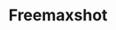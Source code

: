 # Freemaxshot
<!DOCTYPE html>
<html lang="pt-BR">
<head>
    <meta charset="UTF-8">
    <meta name="viewport" content="width=device-width, initial-scale=1.0, maximum-scale=1.0, user-scalable=no">
    <title>Jogo de Tiro Mobile</title>
    <style>
        * {
            margin: 0;
            padding: 0;
            box-sizing: border-box;
            touch-action: none;
        }
        
        body {
            overflow: hidden;
            background-color: #111;
            position: fixed;
            width: 100%;
            height: 100%;
            font-family: Arial, sans-serif;
        }
        
        #gameCanvas {
            display: block;
            width: 100%;
            height: 100%;
            background-color: #000;
        }
        
        #uiContainer {
            position: absolute;
            top: 0;
            left: 0;
            width: 100%;
            height: 100%;
            pointer-events: none;
        }
        
        #scoreDisplay {
            position: absolute;
            top: 10px;
            left: 10px;
            color: white;
            font-size: 24px;
            text-shadow: 1px 1px 2px black;
        }
        
        #healthBar {
            position: absolute;
            top: 10px;
            right: 10px;
            width: 100px;
            height: 20px;
            background-color: rgba(255, 0, 0, 0.3);
            border: 2px solid white;
            border-radius: 5px;
            overflow: hidden;
        }
        
        #healthFill {
            height: 100%;
            width: 100%;
            background-color: red;
            transition: width 0.3s;
        }
        
        #joystick {
            position: absolute;
            bottom: 30px;
            left: 30px;
            width: 80px;
            height: 80px;
            background-color: rgba(255, 255, 255, 0.2);
            border-radius: 50%;
            pointer-events: auto;
        }
        
        #joystickKnob {
            position: absolute;
            width: 40px;
            height: 40px;
            background-color: rgba(255, 255, 255, 0.5);
            border-radius: 50%;
            top: 20px;
            left: 20px;
        }
        
        #shootButton {
            position: absolute;
            bottom: 30px;
            right: 30px;
            width: 80px;
            height: 80px;
            background-color: rgba(255, 0, 0, 0.5);
            border-radius: 50%;
            color: white;
            display: flex;
            justify-content: center;
            align-items: center;
            font-size: 24px;
            pointer-events: auto;
            user-select: none;
        }
        
        #startScreen {
            position: absolute;
            top: 0;
            left: 0;
            width: 100%;
            height: 100%;
            background-color: rgba(0, 0, 0, 0.8);
            display: flex;
            flex-direction: column;
            justify-content: center;
            align-items: center;
            color: white;
            z-index: 10;
        }
        
        #startButton {
            margin-top: 20px;
            padding: 15px 30px;
            background-color: #4CAF50;
            border: none;
            border-radius: 5px;
            color: white;
            font-size: 18px;
            cursor: pointer;
        }
    </style>
</head>
<body>
    <canvas id="gameCanvas"></canvas>
    
    <div id="uiContainer">
        <div id="scoreDisplay">Pontos: 0</div>
        <div id="healthBar"><div id="healthFill"></div></div>
        <div id="joystick"><div id="joystickKnob"></div></div>
        <div id="shootButton">ATIRAR</div>
    </div>
    
    <div id="startScreen">
        <h1>Jogo de Tiro Mobile</h1>
        <p>Use o joystick para mover e o botão para atirar</p>
        <button id="startButton">Começar</button>
    </div>

    <script>
        // Configurações do jogo
        const canvas = document.getElementById('gameCanvas');
        const ctx = canvas.getContext('2d');
        const scoreDisplay = document.getElementById('scoreDisplay');
        const healthFill = document.getElementById('healthFill');
        const joystick = document.getElementById('joystick');
        const joystickKnob = document.getElementById('joystickKnob');
        const shootButton = document.getElementById('shootButton');
        const startScreen = document.getElementById('startScreen');
        const startButton = document.getElementById('startButton');

        // Ajustar tamanho do canvas
        function resizeCanvas() {
            canvas.width = window.innerWidth;
            canvas.height = window.innerHeight;
        }
        resizeCanvas();
        window.addEventListener('resize', resizeCanvas);

        // Variáveis do jogo
        let score = 0;
        let gameRunning = false;
        let player;
        let bullets = [];
        let enemies = [];
        let lastEnemySpawn = 0;
        let joystickActive = false;
        let joystickAngle = 0;
        let joystickDistance = 0;
        let joystickMaxDistance = 30;
        let lastShot = 0;
        let shootCooldown = 300; // ms

        // Classe do Jogador
        class Player {
            constructor() {
                this.x = canvas.width / 2;
                this.y = canvas.height / 2;
                this.radius = 20;
                this.color = '#3498db';
                this.speed = 5;
                this.health = 100;
                this.maxHealth = 100;
                this.shootDelay = 300; // ms
                this.lastShot = 0;
            }

            draw() {
                // Desenhar jogador
                ctx.beginPath();
                ctx.arc(this.x, this.y, this.radius, 0, Math.PI * 2);
                ctx.fillStyle = this.color;
                ctx.fill();
                ctx.closePath();
                
                // Desenhar "arma" ou direção
                ctx.beginPath();
                ctx.moveTo(this.x, this.y);
                ctx.lineTo(
                    this.x + Math.cos(this.angle) * this.radius * 1.5,
                    this.y + Math.sin(this.angle) * this.radius * 1.5
                );
                ctx.strokeStyle = 'white';
                ctx.lineWidth = 3;
                ctx.stroke();
                ctx.closePath();
            }

            update() {
                // Atualizar ângulo para mirar na direção do toque de tiro
                this.angle = Math.atan2(
                    shootTouch.y - this.y,
                    shootTouch.x - this.x
                );
                
                // Movimento com joystick
                if (joystickActive) {
                    this.x += Math.cos(joystickAngle) * this.speed * (joystickDistance / joystickMaxDistance);
                    this.y += Math.sin(joystickAngle) * this.speed * (joystickDistance / joystickMaxDistance);
                }
                
                // Manter jogador dentro do canvas
                this.x = Math.max(this.radius, Math.min(canvas.width - this.radius, this.x));
                this.y = Math.max(this.radius, Math.min(canvas.height - this.radius, this.y));
            }
            
            takeDamage(amount) {
                this.health -= amount;
                healthFill.style.width = `${(this.health / this.maxHealth) * 100}%`;
                
                if (this.health <= 0) {
                    gameOver();
                }
            }
            
            shoot() {
                const now = Date.now();
                if (now - this.lastShot < this.shootDelay) return;
                
                this.lastShot = now;
                
                bullets.push(new Bullet(
                    this.x,
                    this.y,
                    this.angle
                ));
            }
        }

        // Classe da Bala
        class Bullet {
            constructor(x, y, angle) {
                this.x = x;
                this.y = y;
                this.radius = 5;
                this.color = '#f1c40f';
                this.speed = 10;
                this.angle = angle;
                this.damage = 10;
            }

            draw() {
                ctx.beginPath();
                ctx.arc(this.x, this.y, this.radius, 0, Math.PI * 2);
                ctx.fillStyle = this.color;
                ctx.fill();
                ctx.closePath();
            }

            update() {
                this.x += Math.cos(this.angle) * this.speed;
                this.y += Math.sin(this.angle) * this.speed;
                
                // Verificar se a bala saiu da tela
                return this.x < -this.radius || this.x > canvas.width + this.radius || 
                       this.y < -this.radius || this.y > canvas.height + this.radius;
            }
        }

        // Classe do Inimigo
        class Enemy {
            constructor() {
                // Posição aleatória nas bordas
                const side = Math.floor(Math.random() * 4);
                
                if (side === 0) { // Topo
                    this.x = Math.random() * canvas.width;
                    this.y = -20;
                } else if (side === 1) { // Direita
                    this.x = canvas.width + 20;
                    this.y = Math.random() * canvas.height;
                } else if (side === 2) { // Baixo
                    this.x = Math.random() * canvas.width;
                    this.y = canvas.height + 20;
                } else { // Esquerda
                    this.x = -20;
                    this.y = Math.random() * canvas.height;
                }
                
                this.radius = 15 + Math.random() * 15; // Tamanho variado
                this.color = `hsl(${Math.random() * 60}, 100%, 50%)`; // Tons de vermelho/amarelo
                this.speed = 1 + Math.random() * 2;
                this.health = this.radius * 1.5;
                this.damage = 5;
            }

            draw() {
                ctx.beginPath();
                ctx.arc(this.x, this.y, this.radius, 0, Math.PI * 2);
                ctx.fillStyle = this.color;
                ctx.fill();
                ctx.closePath();
            }

            update() {
                // Mover em direção ao jogador
                const dx = player.x - this.x;
                const dy = player.y - this.y;
                const distance = Math.sqrt(dx * dx + dy * dy);
                
                this.x += dx / distance * this.speed;
                this.y += dy / distance * this.speed;
                
                // Verificar colisão com o jogador
                if (distance < this.radius + player.radius) {
                    player.takeDamage(this.damage);
                    return true; // Remover inimigo após causar dano
                }
                
                return false;
            }
        }

        // Variáveis de controle touch
        let joystickTouch = { id: null, x: 0, y: 0 };
        let shootTouch = { x: canvas.width - 100, y: canvas.height - 100 };

        // Configurar controles touch
        joystick.addEventListener('touchstart', handleJoystickStart);
        joystick.addEventListener('touchmove', handleJoystickMove);
        joystick.addEventListener('touchend', handleJoystickEnd);
        
        shootButton.addEventListener('touchstart', handleShootStart);
        shootButton.addEventListener('touchmove', handleShootMove);
        shootButton.addEventListener('touchend', handleShootEnd);
        
        // Também funciona para mouse (para teste em desktop)
        joystick.addEventListener('mousedown', handleJoystickStart);
        window.addEventListener('mousemove', handleJoystickMove);
        window.addEventListener('mouseup', handleJoystickEnd);
        
        shootButton.addEventListener('mousedown', handleShootStart);
        window.addEventListener('mousemove', handleShootMove);
        window.addEventListener('mouseup', handleShootEnd);

        function handleJoystickStart(e) {
            e.preventDefault();
            const touch = e.type === 'touchstart' ? e.touches[0] : e;
            const rect = joystick.getBoundingClientRect();
            
            joystickTouch.id = touch.identifier;
            joystickTouch.x = touch.clientX - rect.left - rect.width / 2;
            joystickTouch.y = touch.clientY - rect.top - rect.height / 2;
            
            joystickActive = true;
            updateJoystick();
        }

        function handleJoystickMove(e) {
            if (!joystickActive) return;
            e.preventDefault();
            
            let touch;
            if (e.type === 'touchmove') {
                for (let i = 0; i < e.touches.length; i++) {
                    if (e.touches[i].identifier === joystickTouch.id) {
                        touch = e.touches[i];
                        break;
                    }
                }
                if (!touch) return;
            } else {
                touch = e;
            }
            
            const rect = joystick.getBoundingClientRect();
            joystickTouch.x = touch.clientX - rect.left - rect.width / 2;
            joystickTouch.y = touch.clientY - rect.top - rect.height / 2;
            
            updateJoystick();
        }

        function handleJoystickEnd(e) {
            if (e.type === 'touchend') {
                for (let i = 0; i < e.changedTouches.length; i++) {
                    if (e.changedTouches[i].identifier === joystickTouch.id) {
                        joystickActive = false;
                        joystickKnob.style.transform = 'translate(20px, 20px)';
                        break;
                    }
                }
            } else {
                joystickActive = false;
                joystickKnob.style.transform = 'translate(20px, 20px)';
            }
        }

        function updateJoystick() {
            const distance = Math.sqrt(joystickTouch.x * joystickTouch.x + joystickTouch.y * joystickTouch.y);
            const angle = Math.atan2(joystickTouch.y, joystickTouch.x);
            
            joystickDistance = Math.min(distance, joystickMaxDistance);
            joystickAngle = angle;
            
            const limitedX = Math.cos(angle) * joystickDistance;
            const limitedY = Math.sin(angle) * joystickDistance;
            
            joystickKnob.style.transform = `translate(${20 + limitedX}px, ${20 + limitedY}px)`;
        }

        function handleShootStart(e) {
            e.preventDefault();
            const touch = e.type === 'touchstart' ? (e.touches[0] || e.changedTouches[0]) : e;
            const rect = shootButton.getBoundingClientRect();
            
            shootTouch.x = touch.clientX;
            shootTouch.y = touch.clientY;
            
            // Atirar imediatamente ao tocar
            player.shoot();
        }

        function handleShootMove(e) {
            e.preventDefault();
            
            let touch;
            if (e.type === 'touchmove') {
                // Encontrar o toque correspondente ao botão de tiro
                for (let i = 0; i < e.touches.length; i++) {
                    const rect = shootButton.getBoundingClientRect();
                    const x = e.touches[i].clientX - rect.left;
                    const y = e.touches[i].clientY - rect.top;
                    
                    if (x >= 0 && x <= rect.width && y >= 0 && y <= rect.height) {
                        touch = e.touches[i];
                        break;
                    }
                }
                if (!touch) return;
            } else {
                touch = e;
            }
            
            shootTouch.x = touch.clientX;
            shootTouch.y = touch.clientY;
            
            // Atirar continuamente enquanto mantém pressionado
            const now = Date.now();
            if (now - lastShot > shootCooldown) {
                player.shoot();
                lastShot = now;
            }
        }

        function handleShootEnd(e) {
            // Nada necessário aqui para este exemplo
        }

        // Função de game over
        function gameOver() {
            gameRunning = false;
            startScreen.style.display = 'flex';
            startButton.textContent = 'Jogar Novamente';
        }

        // Função para iniciar o jogo
        function startGame() {
            score = 0;
            scoreDisplay.textContent = `Pontos: ${score}`;
            player = new Player();
            bullets = [];
            enemies = [];
            healthFill.style.width = '100%';
            gameRunning = true;
            startScreen.style.display = 'none';
            lastEnemySpawn = Date.now();
        }

        // Event listener para o botão de início
        startButton.addEventListener('click', startGame);

        // Loop do jogo
        function gameLoop() {
            if (!gameRunning) {
                requestAnimationFrame(gameLoop);
                return;
            }

            // Limpar canvas
            ctx.clearRect(0, 0, canvas.width, canvas.height);
            
            // Atualizar jogador
            player.update();
            player.draw();
            
            // Atualizar e desenhar balas
            for (let i = bullets.length - 1; i >= 0; i--) {
                const bullet = bullets[i];
                if (bullet.update()) {
                    bullets.splice(i, 1);
                } else {
                    bullet.draw();
                }
            }
            
            // Spawn de inimigos
            const now = Date.now();
            if (now - lastEnemySpawn > 1000) { // 1 segundo
                enemies.push(new Enemy());
                lastEnemySpawn = now;
                
                // Aumentar dificuldade com o tempo
                if (score > 0 && score % 10 === 0) {
                    enemies.push(new Enemy());
                }
            }
            
            // Atualizar e desenhar inimigos
            for (let i = enemies.length - 1; i >= 0; i--) {
                const enemy = enemies[i];
                const shouldRemove = enemy.update();
                
                if (shouldRemove) {
                    enemies.splice(i, 1);
                } else {
                    enemy.draw();
                    
                    // Verificar colisão com balas
                    for (let j = bullets.length - 1; j >= 0; j--) {
                        const bullet = bullets[j];
                        const dx = enemy.x - bullet.x;
                        const dy = enemy.y - bullet.y;
                        const distance = Math.sqrt(dx * dx + dy * dy);
                        
                        if (distance < enemy.radius + bullet.radius) {
                            // Colisão detectada
                            enemy.health -= bullet.damage;
                            bullets.splice(j, 1);
                            
                            if (enemy.health <= 0) {
                                enemies.splice(i, 1);
                                score += Math.floor(30 - enemy.radius); // Inimigos menores valem mais
                                scoreDisplay.textContent = `Pontos: ${score}`;
                            }
                            break;
                        }
                    }
                }
            }
            
            requestAnimationFrame(gameLoop);
        }

        // Iniciar loop do jogo
        requestAnimationFrame(gameLoop);
    </script>
</body>
</html><!DOCTYPE html>
<html lang="pt-BR">
<head>
    <meta charset="UTF-8">
    <meta name="viewport" content="width=device-width, initial-scale=1.0, maximum-scale=1.0, user-scalable=no">
    <title>Jogo de Tiro Mobile</title>
    <style>
        * {
            margin: 0;
            padding: 0;
            box-sizing: border-box;
            touch-action: none;
        }
        
        body {
            overflow: hidden;
            background-color: #111;
            position: fixed;
            width: 100%;
            height: 100%;
            font-family: Arial, sans-serif;
        }
        
        #gameCanvas {
            display: block;
            width: 100%;
            height: 100%;
            background-color: #000;
        }
        
        #uiContainer {
            position: absolute;
            top: 0;
            left: 0;
            width: 100%;
            height: 100%;
            pointer-events: none;
        }
        
        #scoreDisplay {
            position: absolute;
            top: 10px;
            left: 10px;
            color: white;
            font-size: 24px;
            text-shadow: 1px 1px 2px black;
        }
        
        #healthBar {
            position: absolute;
            top: 10px;
            right: 10px;
            width: 100px;
            height: 20px;
            background-color: rgba(255, 0, 0, 0.3);
            border: 2px solid white;
            border-radius: 5px;
            overflow: hidden;
        }
        
        #healthFill {
            height: 100%;
            width: 100%;
            background-color: red;
            transition: width 0.3s;
        }
        
        #joystick {
            position: absolute;
            bottom: 30px;
            left: 30px;
            width: 80px;
            height: 80px;
            background-color: rgba(255, 255, 255, 0.2);
            border-radius: 50%;
            pointer-events: auto;
        }
        
        #joystickKnob {
            position: absolute;
            width: 40px;
            height: 40px;
            background-color: rgba(255, 255, 255, 0.5);
            border-radius: 50%;
            top: 20px;
            left: 20px;
        }
        
        #shootButton {
            position: absolute;
            bottom: 30px;
            right: 30px;
            width: 80px;
            height: 80px;
            background-color: rgba(255, 0, 0, 0.5);
            border-radius: 50%;
            color: white;
            display: flex;
            justify-content: center;
            align-items: center;
            font-size: 24px;
            pointer-events: auto;
            user-select: none;
        }
        
        #startScreen {
            position: absolute;
            top: 0;
            left: 0;
            width: 100%;
            height: 100%;
            background-color: rgba(0, 0, 0, 0.8);
            display: flex;
            flex-direction: column;
            justify-content: center;
            align-items: center;
            color: white;
            z-index: 10;
        }
        
        #startButton {
            margin-top: 20px;
            padding: 15px 30px;
            background-color: #4CAF50;
            border: none;
            border-radius: 5px;
            color: white;
            font-size: 18px;
            cursor: pointer;
        }
    </style>
</head>
<body>
    <canvas id="gameCanvas"></canvas>
    
    <div id="uiContainer">
        <div id="scoreDisplay">Pontos: 0</div>
        <div id="healthBar"><div id="healthFill"></div></div>
        <div id="joystick"><div id="joystickKnob"></div></div>
        <div id="shootButton">ATIRAR</div>
    </div>
    
    <div id="startScreen">
        <h1>Jogo de Tiro Mobile</h1>
        <p>Use o joystick para mover e o botão para atirar</p>
        <button id="startButton">Começar</button>
    </div>

    <script>
        // Configurações do jogo
        const canvas = document.getElementById('gameCanvas');
        const ctx = canvas.getContext('2d');
        const scoreDisplay = document.getElementById('scoreDisplay');
        const healthFill = document.getElementById('healthFill');
        const joystick = document.getElementById('joystick');
        const joystickKnob = document.getElementById('joystickKnob');
        const shootButton = document.getElementById('shootButton');
        const startScreen = document.getElementById('startScreen');
        const startButton = document.getElementById('startButton');

        // Ajustar tamanho do canvas
        function resizeCanvas() {
            canvas.width = window.innerWidth;
            canvas.height = window.innerHeight;
        }
        resizeCanvas();
        window.addEventListener('resize', resizeCanvas);

        // Variáveis do jogo
        let score = 0;
        let gameRunning = false;
        let player;
        let bullets = [];
        let enemies = [];
        let lastEnemySpawn = 0;
        let joystickActive = false;
        let joystickAngle = 0;
        let joystickDistance = 0;
        let joystickMaxDistance = 30;
        let lastShot = 0;
        let shootCooldown = 300; // ms

        // Classe do Jogador
        class Player {
            constructor() {
                this.x = canvas.width / 2;
                this.y = canvas.height / 2;
                this.radius = 20;
                this.color = '#3498db';
                this.speed = 5;
                this.health = 100;
                this.maxHealth = 100;
                this.shootDelay = 300; // ms
                this.lastShot = 0;
            }

            draw() {
                // Desenhar jogador
                ctx.beginPath();
                ctx.arc(this.x, this.y, this.radius, 0, Math.PI * 2);
                ctx.fillStyle = this.color;
                ctx.fill();
                ctx.closePath();
                
                // Desenhar "arma" ou direção
                ctx.beginPath();
                ctx.moveTo(this.x, this.y);
                ctx.lineTo(
                    this.x + Math.cos(this.angle) * this.radius * 1.5,
                    this.y + Math.sin(this.angle) * this.radius * 1.5
                );
                ctx.strokeStyle = 'white';
                ctx.lineWidth = 3;
                ctx.stroke();
                ctx.closePath();
            }

            update() {
                // Atualizar ângulo para mirar na direção do toque de tiro
                this.angle = Math.atan2(
                    shootTouch.y - this.y,
                    shootTouch.x - this.x
                );
                
                // Movimento com joystick
                if (joystickActive) {
                    this.x += Math.cos(joystickAngle) * this.speed * (joystickDistance / joystickMaxDistance);
                    this.y += Math.sin(joystickAngle) * this.speed * (joystickDistance / joystickMaxDistance);
                }
                
                // Manter jogador dentro do canvas
                this.x = Math.max(this.radius, Math.min(canvas.width - this.radius, this.x));
                this.y = Math.max(this.radius, Math.min(canvas.height - this.radius, this.y));
            }
            
            takeDamage(amount) {
                this.health -= amount;
                healthFill.style.width = `${(this.health / this.maxHealth) * 100}%`;
                
                if (this.health <= 0) {
                    gameOver();
                }
            }
            
            shoot() {
                const now = Date.now();
                if (now - this.lastShot < this.shootDelay) return;
                
                this.lastShot = now;
                
                bullets.push(new Bullet(
                    this.x,
                    this.y,
                    this.angle
                ));
            }
        }

        // Classe da Bala
        class Bullet {
            constructor(x, y, angle) {
                this.x = x;
                this.y = y;
                this.radius = 5;
                this.color = '#f1c40f';
                this.speed = 10;
                this.angle = angle;
                this.damage = 10;
            }

            draw() {
                ctx.beginPath();
                ctx.arc(this.x, this.y, this.radius, 0, Math.PI * 2);
                ctx.fillStyle = this.color;
                ctx.fill();
                ctx.closePath();
            }

            update() {
                this.x += Math.cos(this.angle) * this.speed;
                this.y += Math.sin(this.angle) * this.speed;
                
                // Verificar se a bala saiu da tela
                return this.x < -this.radius || this.x > canvas.width + this.radius || 
                       this.y < -this.radius || this.y > canvas.height + this.radius;
            }
        }

        // Classe do Inimigo
        class Enemy {
            constructor() {
                // Posição aleatória nas bordas
                const side = Math.floor(Math.random() * 4);
                
                if (side === 0) { // Topo
                    this.x = Math.random() * canvas.width;
                    this.y = -20;
                } else if (side === 1) { // Direita
                    this.x = canvas.width + 20;
                    this.y = Math.random() * canvas.height;
                } else if (side === 2) { // Baixo
                    this.x = Math.random() * canvas.width;
                    this.y = canvas.height + 20;
                } else { // Esquerda
                    this.x = -20;
                    this.y = Math.random() * canvas.height;
                }
                
                this.radius = 15 + Math.random() * 15; // Tamanho variado
                this.color = `hsl(${Math.random() * 60}, 100%, 50%)`; // Tons de vermelho/amarelo
                this.speed = 1 + Math.random() * 2;
                this.health = this.radius * 1.5;
                this.damage = 5;
            }

            draw() {
                ctx.beginPath();
                ctx.arc(this.x, this.y, this.radius, 0, Math.PI * 2);
                ctx.fillStyle = this.color;
                ctx.fill();
                ctx.closePath();
            }

            update() {
                // Mover em direção ao jogador
                const dx = player.x - this.x;
                const dy = player.y - this.y;
                const distance = Math.sqrt(dx * dx + dy * dy);
                
                this.x += dx / distance * this.speed;
                this.y += dy / distance * this.speed;
                
                // Verificar colisão com o jogador
                if (distance < this.radius + player.radius) {
                    player.takeDamage(this.damage);
                    return true; // Remover inimigo após causar dano
                }
                
                return false;
            }
        }

        // Variáveis de controle touch
        let joystickTouch = { id: null, x: 0, y: 0 };
        let shootTouch = { x: canvas.width - 100, y: canvas.height - 100 };

        // Configurar controles touch
        joystick.addEventListener('touchstart', handleJoystickStart);
        joystick.addEventListener('touchmove', handleJoystickMove);
        joystick.addEventListener('touchend', handleJoystickEnd);
        
        shootButton.addEventListener('touchstart', handleShootStart);
        shootButton.addEventListener('touchmove', handleShootMove);
        shootButton.addEventListener('touchend', handleShootEnd);
        
        // Também funciona para mouse (para teste em desktop)
        joystick.addEventListener('mousedown', handleJoystickStart);
        window.addEventListener('mousemove', handleJoystickMove);
        window.addEventListener('mouseup', handleJoystickEnd);
        
        shootButton.addEventListener('mousedown', handleShootStart);
        window.addEventListener('mousemove', handleShootMove);
        window.addEventListener('mouseup', handleShootEnd);

        function handleJoystickStart(e) {
            e.preventDefault();
            const touch = e.type === 'touchstart' ? e.touches[0] : e;
            const rect = joystick.getBoundingClientRect();
            
            joystickTouch.id = touch.identifier;
            joystickTouch.x = touch.clientX - rect.left - rect.width / 2;
            joystickTouch.y = touch.clientY - rect.top - rect.height / 2;
            
            joystickActive = true;
            updateJoystick();
        }

        function handleJoystickMove(e) {
            if (!joystickActive) return;
            e.preventDefault();
            
            let touch;
            if (e.type === 'touchmove') {
                for (let i = 0; i < e.touches.length; i++) {
                    if (e.touches[i].identifier === joystickTouch.id) {
                        touch = e.touches[i];
                        break;
                    }
                }
                if (!touch) return;
            } else {
                touch = e;
            }
            
            const rect = joystick.getBoundingClientRect();
            joystickTouch.x = touch.clientX - rect.left - rect.width / 2;
            joystickTouch.y = touch.clientY - rect.top - rect.height / 2;
            
            updateJoystick();
        }

        function handleJoystickEnd(e) {
            if (e.type === 'touchend') {
                for (let i = 0; i < e.changedTouches.length; i++) {
                    if (e.changedTouches[i].identifier === joystickTouch.id) {
                        joystickActive = false;
                        joystickKnob.style.transform = 'translate(20px, 20px)';
                        break;
                    }
                }
            } else {
                joystickActive = false;
                joystickKnob.style.transform = 'translate(20px, 20px)';
            }
        }

        function updateJoystick() {
            const distance = Math.sqrt(joystickTouch.x * joystickTouch.x + joystickTouch.y * joystickTouch.y);
            const angle = Math.atan2(joystickTouch.y, joystickTouch.x);
            
            joystickDistance = Math.min(distance, joystickMaxDistance);
            joystickAngle = angle;
            
            const limitedX = Math.cos(angle) * joystickDistance;
            const limitedY = Math.sin(angle) * joystickDistance;
            
            joystickKnob.style.transform = `translate(${20 + limitedX}px, ${20 + limitedY}px)`;
        }

        function handleShootStart(e) {
            e.preventDefault();
            const touch = e.type === 'touchstart' ? (e.touches[0] || e.changedTouches[0]) : e;
            const rect = shootButton.getBoundingClientRect();
            
            shootTouch.x = touch.clientX;
            shootTouch.y = touch.clientY;
            
            // Atirar imediatamente ao tocar
            player.shoot();
        }

        function handleShootMove(e) {
            e.preventDefault();
            
            let touch;
            if (e.type === 'touchmove') {
                // Encontrar o toque correspondente ao botão de tiro
                for (let i = 0; i < e.touches.length; i++) {
                    const rect = shootButton.getBoundingClientRect();
                    const x = e.touches[i].clientX - rect.left;
                    const y = e.touches[i].clientY - rect.top;
                    
                    if (x >= 0 && x <= rect.width && y >= 0 && y <= rect.height) {
                        touch = e.touches[i];
                        break;
                    }
                }
                if (!touch) return;
            } else {
                touch = e;
            }
            
            shootTouch.x = touch.clientX;
            shootTouch.y = touch.clientY;
            
            // Atirar continuamente enquanto mantém pressionado
            const now = Date.now();
            if (now - lastShot > shootCooldown) {
                player.shoot();
                lastShot = now;
            }
        }

        function handleShootEnd(e) {
            // Nada necessário aqui para este exemplo
        }

        // Função de game over
        function gameOver() {
            gameRunning = false;
            startScreen.style.display = 'flex';
            startButton.textContent = 'Jogar Novamente';
        }

        // Função para iniciar o jogo
        function startGame() {
            score = 0;
            scoreDisplay.textContent = `Pontos: ${score}`;
            player = new Player();
            bullets = [];
            enemies = [];
            healthFill.style.width = '100%';
            gameRunning = true;
            startScreen.style.display = 'none';
            lastEnemySpawn = Date.now();
        }

        // Event listener para o botão de início
        startButton.addEventListener('click', startGame);

        // Loop do jogo
        function gameLoop() {
            if (!gameRunning) {
                requestAnimationFrame(gameLoop);
                return;
            }

            // Limpar canvas
            ctx.clearRect(0, 0, canvas.width, canvas.height);
            
            // Atualizar jogador
            player.update();
            player.draw();
            
            // Atualizar e desenhar balas
            for (let i = bullets.length - 1; i >= 0; i--) {
                const bullet = bullets[i];
                if (bullet.update()) {
                    bullets.splice(i, 1);
                } else {
                    bullet.draw();
                }
            }
            
            // Spawn de inimigos
            const now = Date.now();
            if (now - lastEnemySpawn > 1000) { // 1 segundo
                enemies.push(new Enemy());
                lastEnemySpawn = now;
                
                // Aumentar dificuldade com o tempo
                if (score > 0 && score % 10 === 0) {
                    enemies.push(new Enemy());
                }
            }
            
            // Atualizar e desenhar inimigos
            for (let i = enemies.length - 1; i >= 0; i--) {
                const enemy = enemies[i];
                const shouldRemove = enemy.update();
                
                if (shouldRemove) {
                    enemies.splice(i, 1);
                } else {
                    enemy.draw();
                    
                    // Verificar colisão com balas
                    for (let j = bullets.length - 1; j >= 0; j--) {
                        const bullet = bullets[j];
                        const dx = enemy.x - bullet.x;
                        const dy = enemy.y - bullet.y;
                        const distance = Math.sqrt(dx * dx + dy * dy);
                        
                        if (distance < enemy.radius + bullet.radius) {
                            // Colisão detectada
                            enemy.health -= bullet.damage;
                            bullets.splice(j, 1);
                            
                            if (enemy.health <= 0) {
                                enemies.splice(i, 1);
                                score += Math.floor(30 - enemy.radius); // Inimigos menores valem mais
                                scoreDisplay.textContent = `Pontos: ${score}`;
                            }
                            break;
                        }
                    }
                }
            }
            
            requestAnimationFrame(gameLoop);
        }

        // Iniciar loop do jogo
        requestAnimationFrame(gameLoop);
    </script>
</body>
</html>
